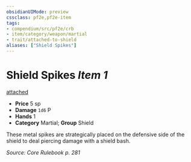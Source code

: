 ```yaml
---
obsidianUIMode: preview
cssclass: pf2e,pf2e-item
tags:
- compendium/src/pf2e/crb
- item/category/weapon/martial
- trait/attached-to-shield
aliases: ["Shield Spikes"]
---
```

# Shield Spikes *Item 1*  
[attached <to shield>](/rules/traits/attached.md)  

- **Price** 5 sp
- **Damage** `1d6` P
- **Hands** 1
- **Category** Martial; **Group** Shield 

These metal spikes are strategically placed on the defensive side of the shield to deal piercing damage with a shield bash.

*Source: Core Rulebook p. 281*
